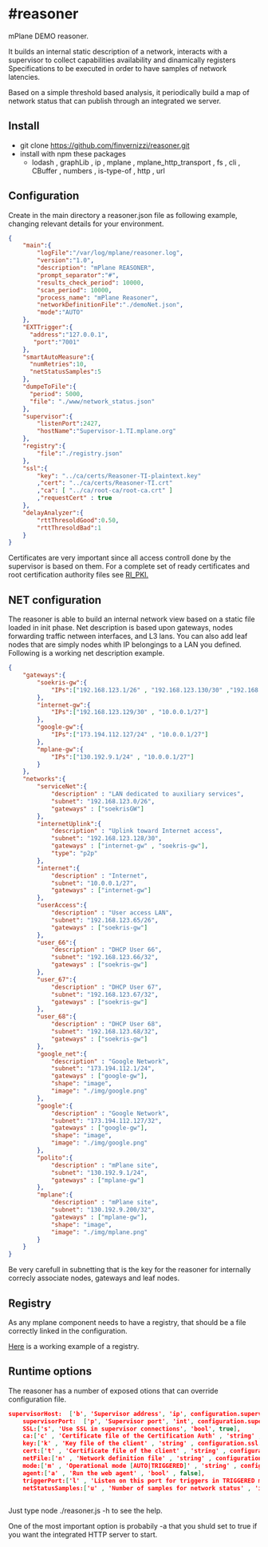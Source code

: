 #reasoner
========

mPlane DEMO reasoner.

It builds an internal static description of a network, interacts with a supervisor to collect capabilities availability and dinamically registers Specifications to be executed in order to have samples of network latencies.

Based on a simple threshold based analysis, it periodically build a map of network status that can publish through an integrated we server.

## Install


- git clone https://github.com/finvernizzi/reasoner.git
- install with npm these packages
	- lodash , graphLib , ip , mplane , mplane_http_transport , fs , cli , CBuffer , numbers , is-type-of , http , url

## Configuration


Create in the main directory a reasoner.json file as following example, changing relevant details for your environment.

```json
{
    "main":{
        "logFile":"/var/log/mplane/reasoner.log",
        "version":"1.0",
        "description": "mPlane REASONER",
        "prompt_separator":"#",
        "results_check_period": 10000,
        "scan_period": 10000,
        "process_name": "mPlane Reasoner",
        "networkDefinitionFile":"./demoNet.json",
        "mode":"AUTO"
    },
    "EXTTrigger":{
      "address":"127.0.0.1",
       "port":"7001"
    },
    "smartAutoMeasure":{
      "numRetries":10,
      "netStatusSamples":5
    },
    "dumpeToFile":{
      "period": 5000,
      "file": "./www/network_status.json"
    },
    "supervisor":{
        "listenPort":2427,
        "hostName":"Supervisor-1.TI.mplane.org"
    },
    "registry":{
        "file":"./registry.json"
    },
    "ssl":{
        "key": "../ca/certs/Reasoner-TI-plaintext.key"
        ,"cert": "../ca/certs/Reasoner-TI.crt"
        ,"ca": [ "../ca/root-ca/root-ca.crt" ]
        ,"requestCert" : true
    },
    "delayAnalyzer":{
        "rttThresoldGood":0.50,
        "rttThresoldBad":1
    }
}
```

Certificates are very important since all access controll done by the supervisor is based on them. For a complete set of ready certificates and root certification authority files see [RI_PKI.](https://github.com/stepenta/RI/tree/master/PKI)

## NET configuration

The reasoner is able to build an internal network view based on a static file loaded in init phase. Net description is based upon gateways, nodes forwarding traffic netween interfaces, and L3 lans. You can also add leaf nodes that are simply nodes whith IP belongings to a LAN you defined.
Following is a working net description example.

```json
{
    "gateways":{
        "soekris-gw":{
            "IPs":["192.168.123.1/26" , "192.168.123.130/30" ,"192.168.123.65/26" ]
        },
        "internet-gw":{
            "IPs":["192.168.123.129/30" , "10.0.0.1/27"]
        },
        "google-gw":{
            "IPs":["173.194.112.127/24" , "10.0.0.1/27"]
        },
        "mplane-gw":{
            "IPs":["130.192.9.1/24" , "10.0.0.1/27"]
        }
    },
    "networks":{
        "serviceNet":{
            "description" : "LAN dedicated to auxiliary services",
            "subnet": "192.168.123.0/26",
            "gateways" : ["soekrisGW"]
        },
        "internetUplink":{
            "description" : "Uplink toward Internet access",
            "subnet": "192.168.123.128/30",
            "gateways" : ["internet-gw" , "soekris-gw"],
            "type": "p2p"
        },
        "internet":{
            "description" : "Internet",
            "subnet": "10.0.0.1/27",
            "gateways" : ["internet-gw"]
        },
        "userAccess":{
            "description" : "User access LAN",
            "subnet": "192.168.123.65/26",
            "gateways" : ["soekris-gw"]
        },
        "user_66":{
            "description" : "DHCP User 66",
            "subnet": "192.168.123.66/32",
            "gateways" : ["soekris-gw"]
        },
        "user_67":{
            "description" : "DHCP User 67",
            "subnet": "192.168.123.67/32",
            "gateways" : ["soekris-gw"]
        },
        "user_68":{
            "description" : "DHCP User 68",
            "subnet": "192.168.123.68/32",
            "gateways" : ["soekris-gw"]
        },
        "google_net":{
            "description" : "Google Network",
            "subnet": "173.194.112.1/24",
            "gateways" : ["google-gw"],
            "shape": "image",
            "image": "./img/google.png"
        },
        "google":{
            "description" : "Google Network",
            "subnet": "173.194.112.127/32",
            "gateways" : ["google-gw"],
            "shape": "image",
            "image": "./img/google.png"
        },
        "polito":{
            "description" : "mPlane site",
            "subnet": "130.192.9.1/24",
            "gateways" : ["mplane-gw"]
        },
        "mplane":{
            "description" : "mPlane site",
            "subnet": "130.192.9.200/32",
            "gateways" : ["mplane-gw"],
            "shape": "image",
            "image": "./img/mplane.png"
        }
    }
}
```

Be very carefull in subnetting that is the key for the reasoner for internally correcly associate nodes, gateways and leaf nodes.

## Registry
As any mplane component needs to have a registry, that should be a file correctly linked in the configuration.

[Here](https://github.com/finvernizzi/reasoner/blob/26429c1f33853b5f586b6de196eed1e7aded421a/registry.json) is a working example of a registry.


## Runtime options

The reasoner has a number of exposed otions that can override configuration file.

```json
supervisorHost:  ['b', 'Supervisor address', 'ip', configuration.supervisor.hostName],
    supervisorPort:  ['p', 'Supervisor port', 'int', configuration.supervisor.listenPort],
    SSL:['s', 'Use SSL in supervisor connections', 'bool', true],
    ca:['c' , 'Certificate file of the Certification Auth' , 'string' , configuration.ssl.ca],
    key:['k' , 'Key file of the client' , 'string' , configuration.ssl.key],
    cert:['t' , 'Certificate file of the client' , 'string' , configuration.ssl.cert],
    netFile:['n' , 'Network definition file' , 'string' , configuration.main.networkDefinitionFile],
    mode:['m' , 'Operational mode [AUTO|TRIGGERED]' , 'string' , configuration.main.mode],
    agent:['a' , 'Run the web agent' , 'bool' , false],
    triggerPort:['l' , 'Listen on this port for triggers in TRIGGERED mode' , 'int' , configuration.EXTTrigger.port],
    netStatusSamples:['u' , 'Number of samples for network status' , 'int' , configuration.smartAutoMeasure.netStatusSamples],
    
```

Just  type node ./reasoner.js -h to see the help.

One of the most important option is probabily -a that you shuld set to true if you want the integrated HTTP server to start.



